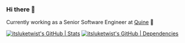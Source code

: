 ### Hi there 👋

Currently working as a Senior Software Engineer at [Quine](https://github.com/quine-sh) 🚀

<!--
**itsluketwist/itsluketwist** is a ✨ _special_ ✨ repository because its `README.md` (this file) appears on your GitHub profile.

Here are some ideas to get you started:

- 🔭 I’m currently working on ...
- 🌱 I’m currently learning ...
- 👯 I’m looking to collaborate on ...
- 🤔 I’m looking for help with ...
- 💬 Ask me about ...
- 📫 How to reach me: ...
- 😄 Pronouns: ...
- ⚡ Fun fact: ...
-->

[![itsluketwist's GitHub | Stats](https://stats.quine.sh/itsluketwist/github?theme=dark)](https://quine.sh?utm_source=widgets&utm_campaign=itsluketwist) [![itsluketwist's GitHub | Dependencies](https://stats.quine.sh/itsluketwist/dependencies?theme=dark)](https://quine.sh?utm_source=widgets&utm_campaign=itsluketwist)
